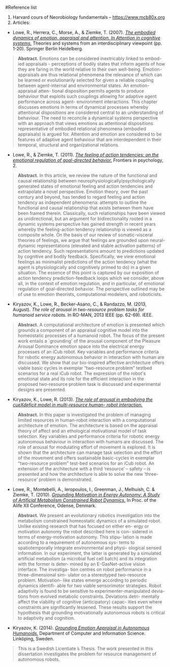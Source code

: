 #Reference list

1. Harvard cours of Neorobiology fundamentals – https://www.mcb80x.org 
2. Articles:

* Lowe, R., Herrera, C., Morse, A., & Ziemke, T. (2007). [*The embodied dynamics of emotion, appraisal and attention. In Attention in cognitive systems.*](https://drive.google.com/open?id=0BwvQgyvMme8cWVFBdXFCU2xnRnZGV1V0YnVXdU5FQ05vdnA0) Theories and systems from an interdisciplinary viewpoint (pp. 1-20). Springer Berlin Heidelberg.

> **Abstract.** Emotions can be considered inextricably linked to embod- ied appraisals - perceptions of bodily states that inform agents of how they are faring in the world relative to their own well-being. Emotion- appraisals are thus relational phenomena the relevance of which can be learned or evolutionarily selected for given a reliable coupling between agent-internal and environmental states. An emotion-appraisal atten- tional disposition permits agents to produce behaviour that exploits such couplings allowing for adaptive agent performance across agent- environment interactions. This chapter discusses emotions in terms of dynamical processes whereby attentional dispositions are considered central to an understanding of behaviour. The need to reconcile a dynamical systems perspective with an approach that views emotions as attentional dispositions representative of embodied relational phenomena (embodied appraisals) is argued for. Attention and emotion are considered to be features of adaptive agent behaviour that are interdependent in their temporal, structural and organizational relations.

* Lowe, R., & Ziemke, T. (2011). [*The feeling of action tendencies: on the emotional regulation of goal-directed behavior.*](https://drive.google.com/open?id=0BwvQgyvMme8cWUpxOWUtcGhYSE5VUjY0emI2bWd1V0VQREp3) Frontiers in psychology, 2.

> **Abstract.** In this article, we review the nature of the functional and causal relationship between neurophysiologically/psychologically generated states of emotional feeling and action tendencies and extrapolate a novel perspective. Emotion theory, over the past century and beyond, has tended to regard feeling and action tendency as independent phenomena: attempts to outline the functional and causal relationship that exists between them have been framed therein. Classically, such relationships have been viewed as unidirectional, but an argument for bidirectionality rooted in a dynamic systems perspective has gained strength in recent years whereby the feeling-action tendency relationship is viewed as a composite whole. On the basis of our review of somatic-visceral theories of feelings, we argue that feelings are grounded upon neural-dynamic representations (elevated and stable activation patterns) of action tendency. Such representations amount to predictions updated by cognitive and bodily feedback. Specifically, we view emotional feelings as minimalist predictions of the action tendency (what the agent is physiologically and cognitively primed to do) in a given situation. The essence of this point is captured by our exposition of action tendency prediction-feedback loops which we consider, above all, in the context of emotion regulation, and in particular, of emotional regulation of goal-directed behavior. The perspective outlined may be of use to emotion theorists, computational modelers, and roboticists.

* Kiryazov, K., Lowe, R., Becker-Asano, C., & Randazzo, M. (2013, August). *The role of arousal in two-resource problem tasks for humanoid service robots.* In RO-MAN, 2013 IEEE (pp. 62-69). IEEE.

> **Abstract.** A computational architecture of emotion is presented which grounds a component of an appraisal cognitive model into the homeostatic processes of a humanoid robot. The focus of the present work entails a `grounding' of the arousal component of the Pleasure Arousal Dominance emotion space into the electrical energy processes of an iCub robot. Key variables and performance criteria for robotic energy autonomous behavior in interaction with human are discussed. We show that our bio-inspired affective architecture offers viable basic cycles in exemplar “two-resource problem” testbed scenarios for a real iCub robot. The expression of the robot's emotional state and its role for the efficient interaction in the proposed two-resource problem task is discussed and experimental designs are presented.

* Kiryazov, K., Lowe, R. (2013). [*The role of arousal in embodying the cueXdeficit model in multi-resource human- robot interaction.*](https://drive.google.com/open?id=0BwvQgyvMme8cVzhrd2Q1TXVoVVE) 

> **Abstract.** In this paper is investigated the problem of managing limited resources in human-robot interaction with a computational architecture of emotion. The architecture is based on the appraisal theory of affect and an ethological motivational model of task selection. Key variables and performance criteria for robotic energy autonomous behaviour in interaction with humans are discussed. The role of arousal for modulating effort of movement is explored. It is shown that the architecture can manage task selection and the effort of the movement and offers sustainable basic-cycles in exemplar “two-resource problem” test-bed scenarios for an iCub robot. An extension of the architecture with a third ‘resource’ – safety – is presented and how the architecture is able to solve the new ‘three- resource’ problem is demonstrated.

* Lowe, R., Montebelli, A., Ieropoulos, I., Greenman, J., Melhuish, C. & Ziemke, T. (2010). [*Grounding Motivation in Energy Autonomy: A Study of Artificial Metabolism Constrained Robot Dynamics.*](https://drive.google.com/open?id=0BwvQgyvMme8ca1VDYVVGWENnckozY29JbjNBYnF1LWRjNTBB) In Proc. of the Alife XII Conference, Odense, Denmark.

> **Abstract.** We present an evolutionary robotics investigation into the metabolism constrained homeostatic dynamics of a simulated robot. Unlike existing research that has focused on either en- ergy or motivation autonomy the robot described here is con- sidered in terms of energy-motivation autonomy. This stipu- lation is made according to a requirement of autonomous sys- tems to spatiotemporally integrate environmental and physi- ological sensed information. In our experiment, the latter is generated by a simulated artificial metabolism (a microbial fuel cell batch) and its integration with the former is deter- mined by an E-GasNet-active vision interface. The investiga- tion centres on robot performance in a three-dimensional sim- ulator on a stereotyped two-resource problem. Motivation- like states emerge according to periodic dynamics identifi- able for two viable sensorimotor strategies. Robot adaptivity is found to be sensitive to experimenter-manipulated devia- tions from evolved metabolic constraints. Deviations detri- mentally affect the viability of cognitive (anticipatory) capac- ities even where constraints are significantly lessened. These results support the hypothesis that grounding motivationally autonomous robots is critical to adaptivity and cognition.

* Kiryazov, K. (2014). [*Grounding Emotion Appraisal in Autonomous Humanoids.*](https://drive.google.com/open?id=0BwvQgyvMme8canlQSEw2MWl4dlE) Department of Computer and Information Science. Linköping, Sweden.

>This is a Swedish Licentiate ́s Thesis. The work presented in this dissertation investigates the problem for resource management of autonomous robots.


